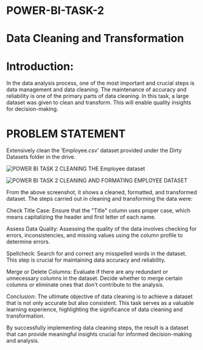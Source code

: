 # POWER-BI-TASK-2
# Data Cleaning and Transformation

# Introduction:
In the data analysis process, one of the most important and crucial steps is data management and data cleaning.
The maintenance of accuracy and reliability is one of the primary parts of data cleaning. In this task, a large dataset was given to clean and transform.
This will enable quality insights for decision-making.

# PROBLEM STATEMENT
Extensively clean the ‘Employee.csv’ dataset provided under the Dirty Datasets folder in the drive.

![POWER BI TASK 2 CLEANING THE Employee dataset](https://github.com/Tonyigba/POWER-BI-TASK-2/assets/143624967/73994782-3112-42bf-a8bf-50e33d8ea13d)


![POWER BI TASK 2 CLEANING AND FORMATING EMPLOYEE DATASET](https://github.com/Tonyigba/POWER-BI-TASK-2/assets/143624967/de1c6e99-a8df-4409-864a-fd0b0086918d)


From the above screenshot, it shows a cleaned, formatted, and transformed dataset. The steps carried out in cleaning and transforming the data were:

Check Title Case: Ensure that the "Title" column uses proper case, which means capitalizing the header and first letter of each name.

Assess Data Quality: Assessing the quality of the data involves checking for errors, inconsistencies, and missing values using the column profile to determine errors.

Spellcheck: Search for and correct any misspelled words in the dataset. This step is crucial for maintaining data accuracy and reliability.

Merge or Delete Columns: Evaluate if there are any redundant or unnecessary columns in the dataset. Decide whether to merge certain columns or eliminate ones that don't contribute to the analysis.

Conclusion:
The ultimate objective of data cleaning is to achieve a dataset that is not only accurate but also consistent. This task serves as a valuable learning experience, highlighting the significance of data cleaning and transformation.

By successfully implementing data cleaning steps, the result is a dataset that can provide meaningful insights crucial for informed decision-making and analysis.
